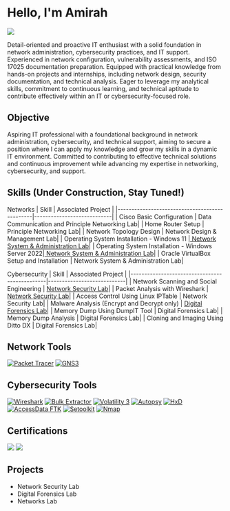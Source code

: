 # Hello, I'm Amirah
<a href="https://www.linkedin.com/in/amirah08"><img src="https://img.shields.io/badge/-LinkedIn-0072b1?&style=for-the-badge&logo=linkedin&logoColor=white" /></a>

Detail-oriented and proactive IT enthusiast with a solid foundation in network administration, cybersecurity practices, and IT support. Experienced in network configuration, vulnerability assessments, and ISO 17025 documentation preparation. Equipped with practical knowledge from hands-on projects and internships, including network design, security documentation, and technical analysis. Eager to leverage my analytical skills, commitment to continuous learning, and technical aptitude to contribute effectively within an IT or cybersecurity-focused role.

## Objective
Aspiring IT professional with a foundational background in network administration, cybersecurity, and technical support, aiming to secure a position where I can apply my knowledge and grow my skills in a dynamic IT environment. Committed to contributing to effective technical solutions and continuous improvement while advancing my expertise in networking, cybersecurity, and support.

## Skills (Under Construction, Stay Tuned!)
Networks
| Skill                                         | Associated Project         |
|-----------------------------------------------|----------------------------|
| Cisco Basic Configuration                     | Data Communication and Principle Networking Lab|
| Home Router Setup                             | Principle Networking Lab|
| Network Topology Design                       | Network Design & Management Lab|
| Operating System Installation - Windows 11    |<a href="https://youtu.be/UBnBCtp-go4?si=IabdvLlgCUwnRz4Y"> Network System & Administration Lab</a>|
| Operating System Installation - Windows Server 2022|<a href ="https://www.youtube.com/watch?v=A_1iYcWuASk"> Network System & Administration Lab</a>|
| Oracle VirtualBox Setup and Installation      | Network System & Administration Lab|


Cybersecurity
| Skill                                         | Associated Project         |
|-----------------------------------------------|----------------------------|
| Network Scanning and Social Engineering       | <a href="https://google.com">Network Security Lab</a>|
| Packet Analysis with Wireshark                | <a href="https://youtu.be/QIUnAdbNwbs"> Network Security Lab</a>|
| Access Control Using Linux IPTable            | Network Security Lab|
| Malware Analysis (Encrypt and Decrypt only)   | <a href="https://youtu.be/d5rQ-vlYqYo">Digital Forensics Lab</a>|
| Memory Dump Using DumpIT Tool                 | Digital Forensics Lab|
| Memory Dump Analysis                          | Digital Forensics Lab|
| Cloning and Imaging Using Ditto DX            | Digital Forensics Lab|

## Network Tools
[![Packet Tracer](https://img.shields.io/badge/-Packet%20Tracer-000000?&style=for-the-badge&logo=Cisco&logoColor=white)](https://www.netacad.com/courses/packet-tracer)
[![GNS3](https://img.shields.io/badge/-GNS3-000000?&style=for-the-badge&logo=GNS3&logoColor=white)](https://www.gns3.com/)



## Cybersecurity Tools
[![Wireshark](https://img.shields.io/badge/-Wireshark-1679A7?&style=for-the-badge&logo=Wireshark&logoColor=white)](https://www.wireshark.org/)
[![Bulk Extractor](https://img.shields.io/badge/-Bulk%20Extractor-000000?&style=for-the-badge)](https://github.com/simsong/bulk_extractor)
[![Volatility 3](https://img.shields.io/badge/-Volatility%203-000000?&style=for-the-badge)](https://www.volatilityfoundation.org/)
[![Autopsy](https://img.shields.io/badge/-Autopsy-000000?&style=for-the-badge)](https://www.sleuthkit.org/autopsy/)
[![HxD](https://img.shields.io/badge/-HxD-000000?&style=for-the-badge)](https://mh-nexus.de/en/hxd/)
[![AccessData FTK](https://img.shields.io/badge/-AccessData%20FTK-000000?&style=for-the-badge)](https://accessdata.com/products-services/forensic-toolkit-ftk)
[![Setoolkit](https://img.shields.io/badge/-Setoolkit-000000?&style=for-the-badge)](https://github.com/trustedsec/social-engineer-toolkit)
[![Nmap](https://img.shields.io/badge/-Nmap-000000?&style=for-the-badge)](https://nmap.org)



## Certifications
<div>
<img src="https://img.shields.io/badge/-Security%2B-FF0000?&style=for-the-badge&logo=CompTIA&logoColor=white" />
<img src="https://img.shields.io/badge/Coursera-%230056D2.svg?style=for-the-badge&logo=Coursera&logoColor=white" />
</div>

## Projects
- Network Security Lab
- Digital Forensics Lab
- Networks Lab

